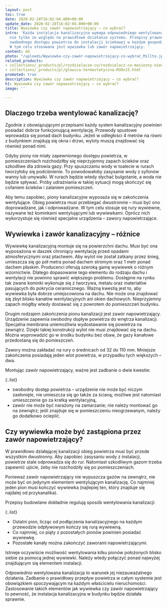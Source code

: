 ```yaml
---
layout: post
toc: true
date: 2020-02-28T16:02:04.000+00:00
update_date: 2020-02-28T16:02:04.000+00:00
title: Wywiewka czy zawór napowietrzający – co wybrać?
intro: 'Każda instalacja kanalizacyjna wymaga odpowiedniego wentylowana. Jest to konieczne
  nie tylko ze względu na prawidłowe działanie systemu. Przepisy prawne wymagają zapewnienia
  swobodnego dostępu powietrza do instalacji ściekowej w każdym gospodarstwie domowym.
  W tym celu stosowana jest wywiewka lub zawór napowietrzający. '
content: dd
photo: "/uploads/Wywiewka-czy-zawór-napowietrzający-co-wybrać_Millto.jpg"
related_products:
- collections/_products/pl/rozdzielacze-co/rozdzielacz-co-mosiezny-nieuzbrojony.html
- collections/_products/pl/glowica-termostatyczna-M30x15.html
promoted: true
description: Wywiewka czy zawór napowietrzający – co wybrać?
h1: Wywiewka czy zawór napowietrzający – co wybrać?
image: ''

---
```

## Dlaczego trzeba wentylować kanalizację?

Zgodnie z obowiązującymi przepisami każdy system kanalizacyjny powinien posiadać dobrze funkcjonującą wentylację. Przewody spustowe wprowadza się ponad dach budynku. Jeżeli w odległości 4 metrów na równi z budynkiem znajdują się okna i drzwi, wyloty muszą znajdować się również ponad nimi.

Gdyby piony nie miały zapewnionego dostępu powietrza, w pomieszczeniach rozchodziłby się nieprzyjemny zapach ścieków oraz szkodliwe dla zdrowia gazy. Przy spuszczaniu wody w toalecie w rurach tworzyłoby się podciśnienie. To powodowałoby zasysanie wody z syfonów wanny lub umywalki. W rurach będzie wtedy słychać bulgotanie, a woda nie będzie spływać. Próby udrażniania w takiej sytuacji mogą skończyć się cofaniem ścieków i zalaniem pomieszczeń.

Aby temu zapobiec, piony kanalizacyjne wyposaża się w zakończenia wentylujące. Obieg powietrza musi przebiegać dwustronnie – musi być ono doprowadzane, jak i odprowadzane. W tym celu stosuje się rury wywiewne, nazywane też kominkami wentylującymi lub wywiewkami. Oprócz nich wykorzystuje się również specjalne urządzenia – zawory napowietrzające.

## Wywiewka i zawór kanalizacyjny – różnice

Wywiewkę kanalizacyjną montuje się na powierzchni dachu. Musi być ona wyposażona w daszek chroniący wentylację przed opadami atmosferycznymi oraz ptactwem. Aby wylot nie został zatkany przez śnieg, umieszcza się go pół metra ponad dachem stromym oraz 1 metr ponad dachem płaskim. Producenci oferują szeroką gamę wywiewek o różnym wzornictwie. Dlatego dopasowanie tego elementu do rodzaju dachu i wentylacji nie powinno sprawić większego problemu. Dostępne na rynku tak zwane kominki wykonuje się z tworzywa, metalu oraz materiałów pasujących do pokrycia ceramicznego. Ważną kwestią jest to, aby wywiewka była dobrze umiejscowiona na dachu. Nie może ona znajdować się zbyt blisko kanałów wentylacyjnych ani okien dachowych. Nieprzyjemny zapach mógłby wtedy dostawać się z powrotem do pomieszczeń budynku.

Drugim rodzajem zakończenia pionu kanalizacji jest zawór napowietrzający. Urządzenie zapewnia swobodny dopływ powietrza do wnętrza kanalizacji. Specjalna membrana uniemożliwia wydostawanie się powietrza na zewnątrz. Dzięki takiej konstrukcji wylot nie musi znajdować się na dachu. Można wyprowadzić go w środku budynku bez obaw, że gazy kanałowe przedostaną się do pomieszczeń.

Zawory można zakładać na rury o średnicach od 32 do 110 mm. Mniejsze zakończenia posiadają jeden wlot powietrza, w przypadku tych większych – dwa.

Montując zawór napowietrzający, ważne jest zadbanie o dwie kwestie:

{:.list}
* swobodny dostęp powietrza – urządzenie nie może być niczym zasłonięte, nie umieszcza się go także za ścianą; możliwe jest natomiast umieszczenie go za kratką wentylacyjną,
* zawór nie może być narażony na zamarzanie; nie należy montować go na zewnątrz; jeśli znajduje się w pomieszczeniu nieogrzewanym, należy go dodatkowo ocieplić.

## Czy wywiewka może być zastąpiona przez zawór napowietrzający?

W prawidłowo działającej kanalizacji obieg powietrza musi być przede wszystkim dwustronny. Aby zapobiec zasysaniu wody z instalacji, powietrze stale odprowadza się do rur. Natomiast szkodliwym gazom trzeba zapewnić ujście, żeby nie rozchodziły się po pomieszczeniach.

Ponieważ zawór napowietrzający nie wypuszcza gazów na zewnątrz, nie może być on jedynym elementem wentylującym kanalizację. Co najmniej jeden pion musi kończyć wywiewka (najlepiej ten, który znajduje się najdalej od przykanalika).

Przepisy budowlane dokładnie regulują sposób wentylowania kanalizacji:

{:.list}
* Ostatni pion, licząc od podłączenia kanalizacyjnego na każdym przewodzie odpływowym kończy się rurą wywiewną.
* Co najmniej, co piąty z pozostałych pionów powinien posiadać wywiewkę.
* Pozostałe kanały można zakończyć zaworami napowietrzającymi.

Istnieje oczywiście możliwość wentylowania kilku pionów położonych blisko siebie za pomocą jednej wywiewki. Należy wtedy połączyć ponad najwyżej znajdującym się elementem instalacji.

Odpowiednio wentylowana kanalizacja to warunek jej niezauważalnego działania. Zadbanie o prawidłowy przepływ powietrza w całym systemie jest obowiązkiem spoczywającym na każdym właścicielu nieruchomości. Zastosowanie takich elementów jak wywiewka czy zawór napowietrzający to pewność, że instalacja kanalizacyjna w budynku będzie działała sprawnie.